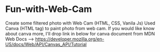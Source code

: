 # Fun-with-Web-Cam
Create some filtered photo with Web Cam (HTML, CSS, Vanila Js)
Used Canva (HTML tag) to paint photo from web cam.
If you would like know about canva more, I'll drop link in below for canva document from MDN Web Docs
--> https://developer.mozilla.org/en-US/docs/Web/API/Canvas_API/Tutorial
